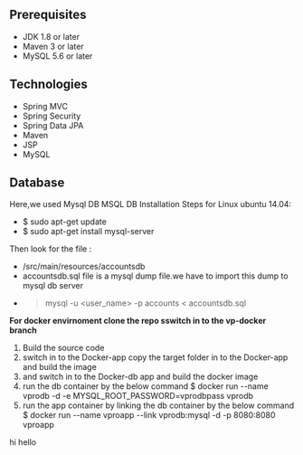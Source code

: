 ## Prerequisites
- JDK 1.8 or later
- Maven 3 or later
- MySQL 5.6 or later

## Technologies 
- Spring MVC
- Spring Security
- Spring Data JPA
- Maven
- JSP
- MySQL
## Database
Here,we used Mysql DB 
MSQL DB Installation Steps for Linux ubuntu 14.04:
- $ sudo apt-get update
- $ sudo apt-get install mysql-server

Then look for the file :
- /src/main/resources/accountsdb
- accountsdb.sql file is a mysql dump file.we have to import this dump to mysql db server
- > mysql -u <user_name> -p accounts < accountsdb.sql

**For docker envirnoment clone the repo sswitch in to the vp-docker branch**
1. Build the source code 
2. switch in to the Docker-app copy the target folder in to the Docker-app and build the image
3. and switch in to the Docker-db app and build the docker image 
4. run the db container by the below command
$ docker run --name vprodb -d -e MYSQL_ROOT_PASSWORD=vprodbpass vprodb
6. run the app container by linking the db container by the below command
$ docker run --name vproapp --link vprodb:mysql -d -p 8080:8080 vproapp


hi
hello
